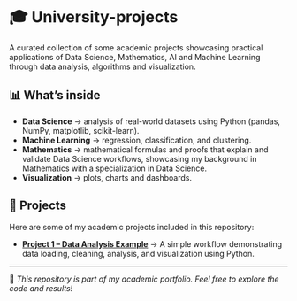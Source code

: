 # 🎓 University-projects
A curated collection of some academic projects showcasing practical applications of Data Science, Mathematics, AI and Machine Learning through data analysis, algorithms and visualization.

## 📊 What’s inside
- **Data Science** → analysis of real-world datasets using Python (pandas, NumPy, matplotlib, scikit-learn).  
- **Machine Learning** → regression, classification, and clustering.  
- **Mathematics** → mathematical formulas and proofs that explain and validate Data Science workflows, showcasing my background in Mathematics with a specialization in Data Science.  
- **Visualization** → plots, charts and dashboards.

## 📁 Projects

Here are some of my academic projects included in this repository:
- **[Project 1 – Data Analysis Example](project1/README.md)** → A simple workflow demonstrating data loading, cleaning, analysis, and visualization using Python.

- ---
👋 *This repository is part of my academic portfolio. Feel free to explore the code and results!*
